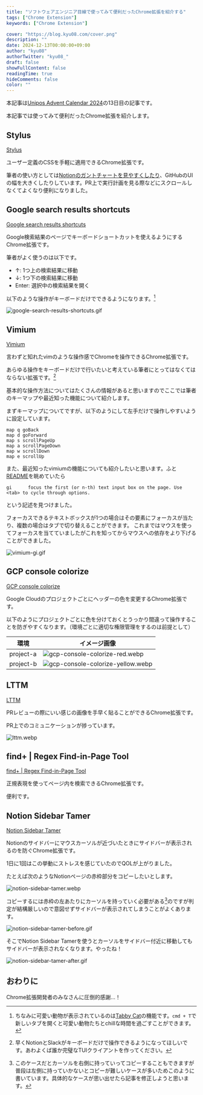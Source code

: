 ```yaml
---
title: "ソフトウェアエンジニア目線で使ってみて便利だったChrome拡張を紹介する"
tags: ["Chrome Extension"]
keywords: ["Chrome Extension"]

cover: "https://blog.kyu08.com/cover.png"
description: ""
date: 2024-12-13T00:00:00+09:00
author: "kyu08"
authorTwitter: "kyu08_"
draft: false
showFullContent: false
readingTime: true
hideComments: false
color: ""
---
```


本記事は[Unipos Advent Calendar 2024](https://qiita.com/advent-calendar/2024/unipos)の13日目の記事です。

本記事では使ってみて便利だったChrome拡張を紹介します。

## Stylus 
[Stylus](https://chromewebstore.google.com/detail/stylus/clngdbkpkpeebahjckkjfobafhncgmne?hl=ja)

ユーザー定義のCSSを手軽に適用できるChrome拡張です。

筆者の使い方としては[Notionのガントチャートを見やすくしたり](https://blog.kyu08.com/posts/refine-notion-gantt-chart/)、GitHubのUIの幅を大きくしたりしています。PR上で実行計画を見る際などにスクロールしなくてよくなり便利になりました。

## Google search results shortcuts
[Google search results shortcuts](https://chromewebstore.google.com/detail/google%E6%A4%9C%E7%B4%A2%E3%82%AD%E3%83%BC%E3%83%9C%E3%83%BC%E3%83%89%E3%82%B7%E3%83%A7%E3%83%BC%E3%83%88%E3%82%AB%E3%83%83%E3%83%88/dchaandmcifgjemlhiekookpgjmkcelg)

Google検索結果のページでキーボードショートカットを使えるようにするChrome拡張です。

筆者がよく使うのは以下です。

- ↑: 1つ上の検索結果に移動
- ↓: 1つ下の検索結果に移動
- Enter: 選択中の検索結果を開く

以下のような操作がキーボードだけでできるようになります。[^1]

![google-search-results-shortcuts.gif](google-search-results-shortcuts.gif)

## Vimium
[Vimium](https://chromewebstore.google.com/detail/vimium/dbepggeogbaibhgnhhndojpepiihcmeb?hl=ja)

言わずと知れたvimのような操作感でChromeを操作できるChrome拡張です。

あらゆる操作をキーボードだけで行いたいと考えている筆者にとってはなくてはならない拡張です。[^2]

基本的な操作方法についてはたくさんの情報があると思いますのでここでは筆者のキーマップや最近知った機能について紹介します。

まずキーマップについてですが、以下のようにして左手だけで操作しやすいように設定しています。

```vim
map q goBack
map d goForward
map s scrollPageUp
map a scrollPageDown
map w scrollDown
map e scrollUp
```

また、最近知ったvimiumの機能についても紹介したいと思います。ふと[README](https://github.com/philc/vimium)を眺めていたら
```
gi      focus the first (or n-th) text input box on the page. Use <tab> to cycle through options.
```
という記述を見つけました。

フォーカスできるテキストボックスが1つの場合はその要素にフォーカスが当たり、複数の場合はタブで切り替えることができます。
これまではマウスを使ってフォーカスを当てていましたがこれを知ってからマウスへの依存をより下げることができました。

![vimium-gi.gif](vimium-gi.gif)

## GCP console colorize
[GCP console colorize](https://chromewebstore.google.com/detail/gcp-console-colorize/higjahjicmccalicmgfpokdmooopdhej?hl=ja)

Google Cloudのプロジェクトごとにヘッダーの色を変更するChrome拡張です。

以下のようにプロジェクトごとに色を分けておくとうっかり間違って操作することを防ぎやすくなります。（環境ごとに適切な権限管理をするのは前提として）

| 環境      | イメージ画像                                                          |
| ---       | ---                                                                   |
| project-a | ![gcp-console-colorize-red.webp](gcp-console-colorize-red.webp)       |
| project-b | ![gcp-console-colorize-yellow.webp](gcp-console-colorize-yellow.webp) |

## LTTM
[LTTM](https://chromewebstore.google.com/detail/lttm/jdidcgkdggndpodjbipodfefnpgjooeh)

PRレビューの際にいい感じの画像を手早く貼ることができるChrome拡張です。

PR上でのコミュニケーションが捗っています。

![lttm.webp](lttm.webp)

## find+ | Regex Find-in-Page Tool
[find+ | Regex Find-in-Page Tool](https://chromewebstore.google.com/detail/find+-regex-find-in-page/fddffkdncgkkdjobemgbpojjeffmmofb)

正規表現を使ってページ内を検索できるChrome拡張です。

便利です。

## Notion Sidebar Tamer
[Notion Sidebar Tamer](https://chromewebstore.google.com/detail/notion-sidebar-tamer/kkjflddbknmcnjodgeobojmdacilodlb?hl=ja)

Notionのサイドバーにマウスカーソルが近づいたときにサイドバーが表示されるのを防ぐChrome拡張です。

1日に1回はこの挙動にストレスを感じていたのでQOLが上がりました。

たとえば次のようなNotionページの赤枠部分をコピーしたいとします。

![notion-sidebar-tamer.webp](notion-sidebar-tamer.webp)

コピーするには赤枠の左あたりにカーソルを持っていく必要がある[^3]のですが判定が結構厳しいので意図せずサイドバーが表示されてしまうことがよくあります。

![notion-sidebar-tamer-before.gif](notion-sidebar-tamer-before.gif)

そこでNotion Sidebar Tamerを使うとカーソルをサイドバー付近に移動してもサイドバーが表示されなくなります。やったね！

![notion-sidebar-tamer-after.gif](notion-sidebar-tamer-after.gif)

## おわりに
Chrome拡張開発者のみなさんに圧倒的感謝...！

[^1]: ちなみに可愛い動物が表示されているのは[Tabby Cat](https://chromewebstore.google.com/detail/tabby-cat/mefhakmgclhhfbdadeojlkbllmecialg?hl=ja&utm_source=chrome-ntp-launcherhttps://chrome.google.com/webstore/detail/mabl-trainer/npfildagndinaoofhecikgcfcohfapeo?hl%3Dja)の機能です。`cmd + T`で新しいタブを開くと可愛い動物たちとchillな時間を過ごすことができます。
[^2]: 早くNotionとSlackがキーボードだけで操作できるようになってほしいです。あわよくば誰か完璧なTUIクライアントを作ってください。
[^3]: このケースだとカーソルを右側に持っていってコピーすることもできますが普段は左側に持っていかないとコピーが難しいケースが多いためこのように書いています。具体的なケースが思い出せたら記事を修正しようと思います。
